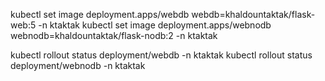  kubectl set image deployment.apps/webdb webdb=khaldountaktak/flask-web:5 -n ktaktak
  kubectl set image deployment.apps/webnodb webnodb=khaldountaktak/flask-nodb:2 -n ktaktak

  kubectl rollout status deployment/webdb -n ktaktak
kubectl rollout status deployment/webnodb -n ktaktak
